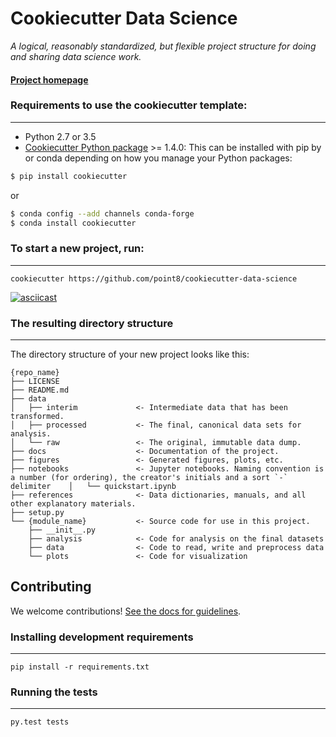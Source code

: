 # Cookiecutter Data Science

_A logical, reasonably standardized, but flexible project structure for doing and sharing data science work._


#### [Project homepage](http://drivendata.github.io/cookiecutter-data-science/)


### Requirements to use the cookiecutter template:
-----------
 - Python 2.7 or 3.5
 - [Cookiecutter Python package](http://cookiecutter.readthedocs.org/en/latest/installation.html) >= 1.4.0: This can be installed with pip by or conda depending on how you manage your Python packages:

``` bash
$ pip install cookiecutter
```

or

``` bash
$ conda config --add channels conda-forge
$ conda install cookiecutter
```


### To start a new project, run:
------------

    cookiecutter https://github.com/point8/cookiecutter-data-science


[![asciicast](https://asciinema.org/a/9bgl5qh17wlop4xyxu9n9wr02.png)](https://asciinema.org/a/9bgl5qh17wlop4xyxu9n9wr02)


### The resulting directory structure
------------

The directory structure of your new project looks like this: 

    {repo_name}
    ├── LICENSE
    ├── README.md
    ├── data
    │   ├── interim             <- Intermediate data that has been transformed.
    │   ├── processed           <- The final, canonical data sets for analysis.
    │   └── raw                 <- The original, immutable data dump.
    ├── docs                    <- Documentation of the project.
    ├── figures                 <- Generated figures, plots, etc.
    ├── notebooks               <- Jupyter notebooks. Naming convention is a number (for ordering), the creator's initials and a sort `-` delimiter    │   └── quickstart.ipynb
    ├── references              <- Data dictionaries, manuals, and all other explanatory materials.
    ├── setup.py
    └── {module_name}           <- Source code for use in this project.
        ├── __init__.py
        ├── analysis            <- Code for analysis on the final datasets
        ├── data                <- Code to read, write and preprocess data
        └── plots               <- Code for visualization


## Contributing

We welcome contributions! [See the docs for guidelines](https://drivendata.github.io/cookiecutter-data-science/#contributing).

### Installing development requirements
------------

    pip install -r requirements.txt

### Running the tests
------------

    py.test tests
